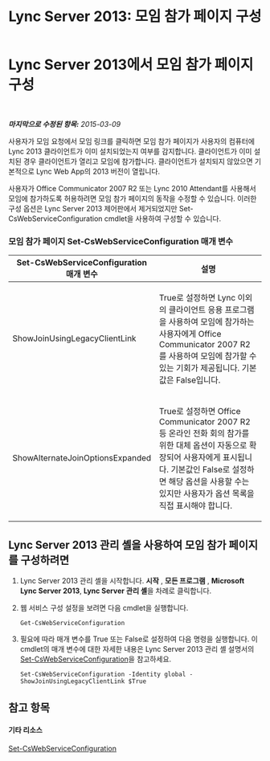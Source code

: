 ﻿---
title: 'Lync Server 2013: 모임 참가 페이지 구성'
TOCTitle: 모임 참가 페이지 구성
ms:assetid: 45880423-47f4-49af-b825-cbd8e3fc1046
ms:mtpsurl: https://technet.microsoft.com/ko-kr/library/JJ204861(v=OCS.15)
ms:contentKeyID: 49303489
ms.date: 08/10/2015
mtps_version: v=OCS.15
ms.translationtype: HT
---

# Lync Server 2013에서 모임 참가 페이지 구성

 

_**마지막으로 수정된 항목:** 2015-03-09_

사용자가 모임 요청에서 모임 링크를 클릭하면 모임 참가 페이지가 사용자의 컴퓨터에 Lync 2013 클라이언트가 이미 설치되었는지 여부를 감지합니다. 클라이언트가 이미 설치된 경우 클라이언트가 열리고 모임에 참가합니다. 클라이언트가 설치되지 않았으면 기본적으로 Lync Web App의 2013 버전이 열립니다.

사용자가 Office Communicator 2007 R2 또는 Lync 2010 Attendant를 사용해서 모임에 참가하도록 허용하려면 모임 참가 페이지의 동작을 수정할 수 있습니다. 이러한 구성 옵션은 Lync Server 2013 제어판에서 제거되었지만 Set-CsWebServiceConfiguration cmdlet을 사용하여 구성할 수 있습니다.

### 모임 참가 페이지 Set-CsWebServiceConfiguration 매개 변수

<table>
<colgroup>
<col style="width: 50%" />
<col style="width: 50%" />
</colgroup>
<thead>
<tr class="header">
<th>Set-CsWebServiceConfiguration 매개 변수</th>
<th>설명</th>
</tr>
</thead>
<tbody>
<tr class="odd">
<td><p>ShowJoinUsingLegacyClientLink</p></td>
<td><p>True로 설정하면 Lync 이외의 클라이언트 응용 프로그램을 사용하여 모임에 참가하는 사용자에게 Office Communicator 2007 R2를 사용하여 모임에 참가할 수 있는 기회가 제공됩니다. 기본값은 False입니다.</p></td>
</tr>
<tr class="even">
<td><p>ShowAlternateJoinOptionsExpanded</p></td>
<td><p>True로 설정하면 Office Communicator 2007 R2 등 온라인 전화 회의 참가를 위한 대체 옵션이 자동으로 확장되어 사용자에게 표시됩니다. 기본값인 False로 설정하면 해당 옵션을 사용할 수는 있지만 사용자가 옵션 목록을 직접 표시해야 합니다.</p></td>
</tr>
</tbody>
</table>


## Lync Server 2013 관리 셸을 사용하여 모임 참가 페이지를 구성하려면

1.  Lync Server 2013 관리 셸을 시작합니다. **시작** , **모든 프로그램** , **Microsoft Lync Server 2013**, **Lync Server 관리 셸**을 차례로 클릭합니다.

2.  웹 서비스 구성 설정을 보려면 다음 cmdlet을 실행합니다.
    
        Get-CsWebServiceConfiguration

3.  필요에 따라 매개 변수를 True 또는 False로 설정하여 다음 명령을 실행합니다. 이 cmdlet의 매개 변수에 대한 자세한 내용은 Lync Server 2013 관리 셸 설명서의 [Set-CsWebServiceConfiguration](set-cswebserviceconfiguration.md)을 참고하세요.
    
        Set-CsWebServiceConfiguration -Identity global -ShowJoinUsingLegacyClientLink $True

## 참고 항목

#### 기타 리소스

[Set-CsWebServiceConfiguration](set-cswebserviceconfiguration.md)

